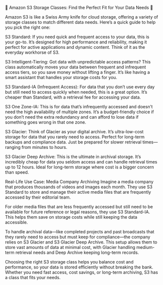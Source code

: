 🌟 Amazon S3 Storage Classes: Find the Perfect Fit for Your Data Needs 🌟

Amazon S3 is like a Swiss Army knife for cloud storage, offering a variety of storage classes to match different data needs. Here’s a quick guide to help you pick the right one:

S3 Standard: If you need quick and frequent access to your data, this is your go-to. It’s designed for high performance and reliability, making it perfect for active applications and dynamic content. Think of it as the everyday workhorse of S3.

S3 Intelligent-Tiering: Got data with unpredictable access patterns? This class automatically moves your data between frequent and infrequent access tiers, so you save money without lifting a finger. It’s like having a smart assistant that handles your storage costs for you.

S3 Standard-IA (Infrequent Access): For data that you don’t use every day but still need to access quickly when needed, this is a great option. It’s cheaper than Standard, with a retrieval fee for accessing your data.

S3 One Zone-IA: This is for data that’s infrequently accessed and doesn’t need the high availability of multiple zones. It’s a budget-friendly choice if you don’t need the extra redundancy and can afford to lose data if something goes wrong in that one zone.

S3 Glacier: Think of Glacier as your digital archive. It’s ultra-low-cost storage for data that you rarely need to access. Perfect for long-term backups and compliance data. Just be prepared for slower retrieval times—ranging from minutes to hours.

S3 Glacier Deep Archive: This is the ultimate in archival storage. It’s incredibly cheap for data you seldom access and can handle retrieval times up to 12 hours. Ideal for long-term storage where cost is a bigger concern than speed.

Real-Life Use Case: Media Company Archiving
Imagine a media company that produces thousands of videos and images each month. They use S3 Standard to store and manage their active media files that are frequently accessed by their editorial team.

For older media files that are less frequently accessed but still need to be available for future reference or legal reasons, they use S3 Standard-IA. This helps them save on storage costs while still keeping the data accessible.

To handle archival data—like completed projects and past broadcasts that they rarely need to access but must keep for compliance—the company relies on S3 Glacier and S3 Glacier Deep Archive. This setup allows them to store vast amounts of data at minimal cost, with Glacier handling medium-term retrieval needs and Deep Archive keeping long-term records.

Choosing the right S3 storage class helps you balance cost and performance, so your data is stored efficiently without breaking the bank. Whether you need fast access, cost savings, or long-term archiving, S3 has a class that fits your needs.
